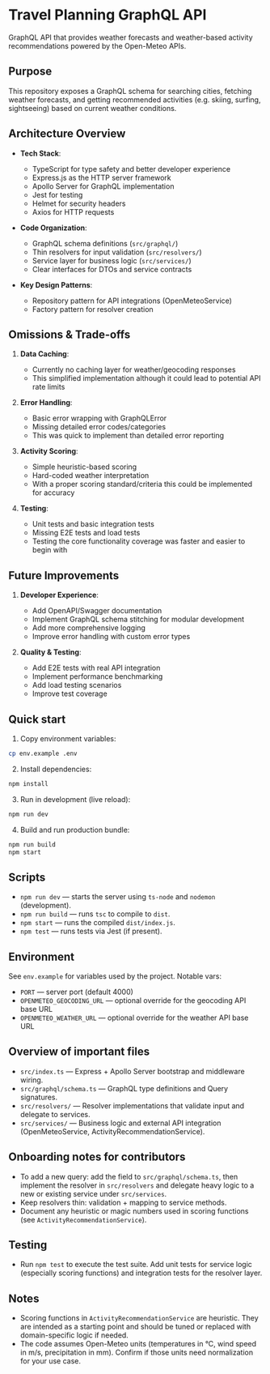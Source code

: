 # Travel Planning GraphQL API

GraphQL API that provides weather forecasts and weather-based activity recommendations powered by the Open-Meteo APIs.

Purpose
-------
This repository exposes a GraphQL schema for searching cities, fetching weather forecasts, and getting recommended activities (e.g. skiing, surfing, sightseeing) based on current weather conditions.

Architecture Overview
-------------------
- **Tech Stack**:
  - TypeScript for type safety and better developer experience
  - Express.js as the HTTP server framework
  - Apollo Server for GraphQL implementation
  - Jest for testing
  - Helmet for security headers
  - Axios for HTTP requests
  
- **Code Organization**:
  - GraphQL schema definitions (`src/graphql/`)
  - Thin resolvers for input validation (`src/resolvers/`)
  - Service layer for business logic (`src/services/`)
  - Clear interfaces for DTOs and service contracts
  
- **Key Design Patterns**:
  - Repository pattern for API integrations (OpenMeteoService)
  - Factory pattern for resolver creation

Omissions & Trade-offs
--------------------
1. **Data Caching**:
   - Currently no caching layer for weather/geocoding responses
   - This simplified implementation although it could lead to potential API rate limits
   
2. **Error Handling**:
   - Basic error wrapping with GraphQLError
   - Missing detailed error codes/categories
   - This was quick to implement than detailed error reporting

3. **Activity Scoring**:
   - Simple heuristic-based scoring
   - Hard-coded weather interpretation
   - With a proper scoring standard/criteria this could be implemented for accuracy

4. **Testing**:
   - Unit tests and basic integration tests
   - Missing E2E tests and load tests
   - Testing the core functionality coverage was faster and easier to begin with

Future Improvements
-----------------

1. **Developer Experience**:
   - Add OpenAPI/Swagger documentation
   - Implement GraphQL schema stitching for modular development
   - Add more comprehensive logging
   - Improve error handling with custom error types

2. **Quality & Testing**:
   - Add E2E tests with real API integration
   - Implement performance benchmarking
   - Add load testing scenarios
   - Improve test coverage

Quick start
-----------
1. Copy environment variables:

```bash
cp env.example .env
```

2. Install dependencies:

```bash
npm install
```

3. Run in development (live reload):

```bash
npm run dev
```

4. Build and run production bundle:

```bash
npm run build
npm start
```

Scripts
-------
- `npm run dev` — starts the server using `ts-node` and `nodemon` (development).
- `npm run build` — runs `tsc` to compile to `dist`.
- `npm start` — runs the compiled `dist/index.js`.
- `npm test` — runs tests via Jest (if present).

Environment
-----------
See `env.example` for variables used by the project. Notable vars:
- `PORT` — server port (default 4000)
- `OPENMETEO_GEOCODING_URL` — optional override for the geocoding API base URL
- `OPENMETEO_WEATHER_URL` — optional override for the weather API base URL

Overview of important files
---------------------------
- `src/index.ts` — Express + Apollo Server bootstrap and middleware wiring.
- `src/graphql/schema.ts` — GraphQL type definitions and Query signatures.
- `src/resolvers/` — Resolver implementations that validate input and delegate to services.
- `src/services/` — Business logic and external API integration (OpenMeteoService, ActivityRecommendationService).

Onboarding notes for contributors
-------------------------------
- To add a new query: add the field to `src/graphql/schema.ts`, then implement the resolver in `src/resolvers` and delegate heavy logic to a new or existing service under `src/services`.
- Keep resolvers thin: validation + mapping to service methods.
- Document any heuristic or magic numbers used in scoring functions (see `ActivityRecommendationService`).

Testing
-------
- Run `npm test` to execute the test suite. Add unit tests for service logic (especially scoring functions) and integration tests for the resolver layer.

Notes
-----------------
- Scoring functions in `ActivityRecommendationService` are heuristic. They are intended as a starting point and should be tuned or replaced with domain-specific logic if needed.
- The code assumes Open-Meteo units (temperatures in °C, wind speed in m/s, precipitation in mm). Confirm if those units need normalization for your use case.
